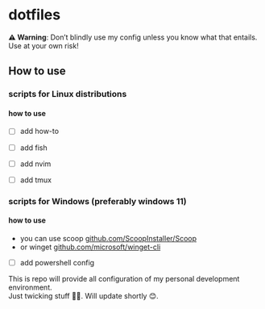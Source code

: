 # dotfiles

**⚠️ Warning**: Don’t blindly use my config unless you know what that entails. Use at your own risk!

## How to use

### scripts for Linux distributions

#### how to use

- [ ] add how-to

- [ ] add fish
- [ ] add nvim
- [ ] add tmux

### scripts for Windows (preferably windows 11)

#### how to use

- you can use scoop [github.com/ScoopInstaller/Scoop](https://github.com/ScoopInstaller/Scoop)
- or winget [github.com/microsoft/winget-cli](https://github.com/microsoft/winget-cli)

- [ ] add powershell config

This is repo will provide all configuration of my personal development environment.\
Just twicking stuff 🧑‍💻. Will update shortly 😊.

